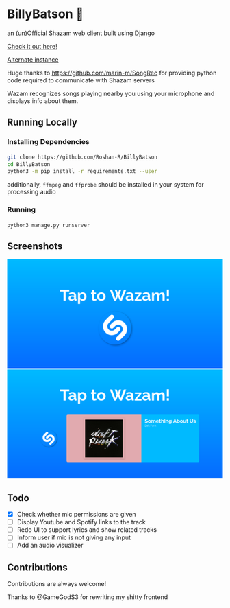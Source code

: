 # BillyBatson :musical_note:
an (un)Official Shazam web client built using Django

[Check it out here!](https://wazam.ml)

[Alternate instance](https://wazam.herokuapp.com/)

Huge thanks to https://github.com/marin-m/SongRec for providing 
python code required to communicate with Shazam servers

Wazam recognizes songs playing nearby you using your microphone and displays info about them.

## Running Locally

### Installing Dependencies

```bash
git clone https://github.com/Roshan-R/BillyBatson
cd BillyBatson
python3 -m pip install -r requirements.txt --user
```
additionally, `ffmpeg` and `ffprobe` should be installed in your system for processing audio

### Running

`python3 manage.py runserver`

## Screenshots

![](https://raw.githubusercontent.com/Roshan-R/BillyBatson/main/imgs/main.png)
![](https://raw.githubusercontent.com/Roshan-R/BillyBatson/main/imgs/result.png)

## Todo
- [x] Check whether mic permissions are given
- [ ] Display Youtube and Spotify links to the track
- [ ] Redo UI to support lyrics and show related tracks
- [ ] Inform user if mic is not giving any input
- [ ] Add an audio visualizer

## Contributions

Contributions are always welcome!

Thanks to @GameGodS3 for rewriting my shitty frontend
